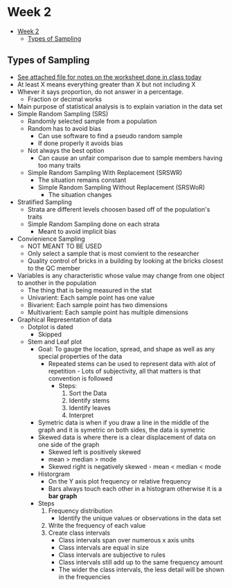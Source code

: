 # Week 2

- [Week 2](#week-2)
  - [Types of Sampling](#types-of-sampling)

## Types of Sampling

- [See attached file for notes on the worksheet done in class today](1-21-2021.pdf)
- At least X means everything greater than X but not including X
- Whever it says proportion, do not answer in a percentage.
  - Fraction or decimal works
- Main purpose of statistical analysis is to explain variation in the data set
- Simple Random Sampling (SRS)
  - Randomly selected sample from a population
  - Random has to avoid bias
    - Can use software to find a pseudo random sample
    - If done properly it avoids bias
  - Not always the best option
    - Can cause an unfair comparison due to sample members having too many traits
  - Simple Random Sampling With Replacement (SRSWR)
    - The situation remains constant
    - Simple Random Sampling Without Replacement (SRSWoR)
      - The situation changes
- Stratified Sampling
  - Strata are different levels choosen based off of the population's traits
  - Simple Random Sampling done on each strata
    - Meant to avoid implicit bias
- Convienience Sampling
  - NOT MEANT TO BE USED
  - Only select a sample that is most convient to the researcher
  - Quality control of bricks in a building by looking at the bricks closest to the QC member
- Variables is any characteristic whose value may change from one object to another in the population
  - The thing that is being measured in the stat
  - Univarient: Each sample point has one value
  - Bivarient:  Each sample point has two dimensions
  - Multivarient: Each sample point has multiple dimensions
- Graphical Representation of data
  - Dotplot is dated
    - Skipped
  - Stem and Leaf plot
    - Goal: To gauge the location, spread, and shape as well as any special properties of the data
      - Repeated stems can be used to represent data with alot of repetition
            - Lots of subjectivity, all that matters is that convention is followed
        - Steps:
            1. Sort the Data
            2. Identify stems
            3. Identify leaves
            4. Interpret
    - Symetric data is when if you draw a line in the middle of the graph and it is symetric on both sides, the data is symetric
    - Skewed data is where there is a clear displacement of data on one side of the graph
      - Skewed left is positively skewed
      - mean > median > mode
      - Skewed right is negatively skewed
            - mean < median < mode
    - Historgram
      - On the Y axis plot frequency or relative frequency
      - Bars always touch each other in a histogram otherwise it is a **bar graph**
    - Steps
        1. Frequency distribution
            - Identify the unique values or observations in the data set
        2. Write the frequency of each value
        3. Create class intervals
            - Class intervals span over numerous x axis units
            - Class intervals are equal in size
            - Class intervals are subjective to rules
            - Class intervals still add up to the same frequency amount
            - The wider the class intervals, the less detail will be shown in the frequencies
